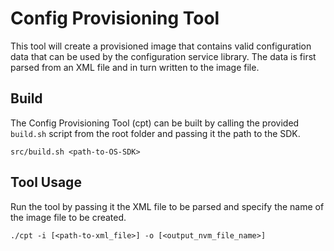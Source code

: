 # Config Provisioning Tool
This tool will create a provisioned image that contains valid
configuration data that can be used by the configuration service library.
The data is first parsed from an XML file and in turn written to the image file.

## Build
The Config Provisioning Tool (cpt) can be built by calling the provided
``build.sh`` script from the root folder and passing it the path to the SDK.
 ```
 src/build.sh <path-to-OS-SDK>
 ```

## Tool Usage
Run the tool by passing it the XML file to be parsed and specify the name of the
image file to be created.
```
./cpt -i [<path-to-xml_file>] -o [<output_nvm_file_name>]
```
